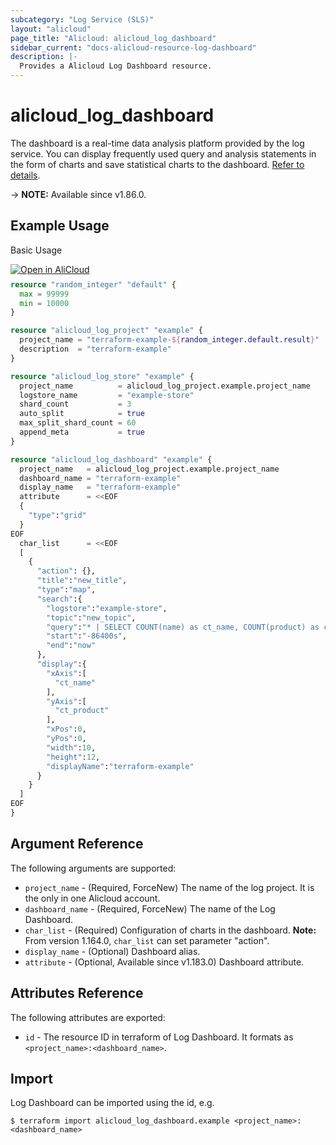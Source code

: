 ```yaml
---
subcategory: "Log Service (SLS)"
layout: "alicloud"
page_title: "Alicloud: alicloud_log_dashboard"
sidebar_current: "docs-alicloud-resource-log-dashboard"
description: |-
  Provides a Alicloud Log Dashboard resource.
---
```


# alicloud_log_dashboard

The dashboard is a real-time data analysis platform provided by the log service. You can display frequently used query and analysis statements in the form of charts and save statistical charts to the dashboard.
[Refer to details](https://www.alibabacloud.com/help/doc-detail/102530.htm).

-> **NOTE:** Available since v1.86.0.

## Example Usage

Basic Usage

<div style="display: block;margin-bottom: 40px;"><div class="oics-button" style="float: right;position: absolute;margin-bottom: 10px;">
  <a href="https://api.aliyun.com/api-tools/terraform?resource=alicloud_log_dashboard&exampleId=d2bca676-a94d-ccf5-9c13-2a9f00cd9b18b15c8536&activeTab=example&spm=docs.r.log_dashboard.0.d2bca676a9&intl_lang=EN_US" target="_blank">
    <img alt="Open in AliCloud" src="https://img.alicdn.com/imgextra/i1/O1CN01hjjqXv1uYUlY56FyX_!!6000000006049-55-tps-254-36.svg" style="max-height: 44px; max-width: 100%;">
  </a>
</div></div>

```terraform
resource "random_integer" "default" {
  max = 99999
  min = 10000
}

resource "alicloud_log_project" "example" {
  project_name = "terraform-example-${random_integer.default.result}"
  description  = "terraform-example"
}

resource "alicloud_log_store" "example" {
  project_name          = alicloud_log_project.example.project_name
  logstore_name         = "example-store"
  shard_count           = 3
  auto_split            = true
  max_split_shard_count = 60
  append_meta           = true
}

resource "alicloud_log_dashboard" "example" {
  project_name   = alicloud_log_project.example.project_name
  dashboard_name = "terraform-example"
  display_name   = "terraform-example"
  attribute      = <<EOF
  {
    "type":"grid"
  }
EOF
  char_list      = <<EOF
  [
    {
      "action": {},
      "title":"new_title",
      "type":"map",
      "search":{
        "logstore":"example-store",
        "topic":"new_topic",
        "query":"* | SELECT COUNT(name) as ct_name, COUNT(product) as ct_product, name,product GROUP BY name,product",
        "start":"-86400s",
        "end":"now"
      },
      "display":{
        "xAxis":[
          "ct_name"
        ],
        "yAxis":[
          "ct_product"
        ],
        "xPos":0,
        "yPos":0,
        "width":10,
        "height":12,
        "displayName":"terraform-example"
      }
    }
  ]
EOF
}
```

## Argument Reference

The following arguments are supported:

* `project_name` - (Required, ForceNew) The name of the log project. It is the only in one Alicloud account.
* `dashboard_name` - (Required, ForceNew) The name of the Log Dashboard.
* `char_list` - (Required) Configuration of charts in the dashboard.
  **Note:** From version 1.164.0, `char_list` can set parameter "action".
* `display_name` - (Optional) Dashboard alias.
* `attribute` - (Optional, Available since v1.183.0) Dashboard attribute.

## Attributes Reference

The following attributes are exported:

* `id` - The resource ID in terraform of Log Dashboard. It formats as `<project_name>:<dashboard_name>`.

## Import

Log Dashboard can be imported using the id, e.g.

```shell
$ terraform import alicloud_log_dashboard.example <project_name>:<dashboard_name>
```

